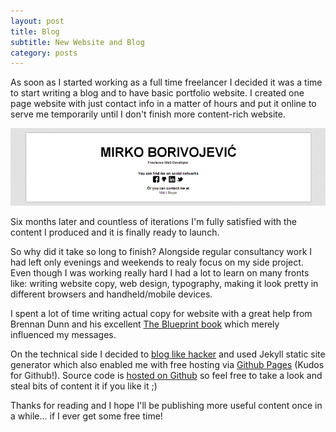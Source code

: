 ```yaml
---
layout: post
title: Blog
subtitle: New Website and Blog
category: posts
---
```


As soon as I started working as a full time freelancer I decided it was a time to start writing a blog and to have basic portfolio website. I created one page website with just contact info in a matter of hours and put it online to serve me temporarily until I don't finish more content-rich website.

<center><img src="/images/blog/2013-05-05_1628-website.png" alt="Original Website" /></center>

Six months later and countless of iterations I'm fully satisfied with the content I produced and it is finally ready to launch.

So why did it take so long to finish? Alongside regular consultancy work I had left only evenings and weekends to realy focus on my side project. Even though I was working really hard I had a lot to learn on many fronts like: writing website copy, web design, typography, making it look pretty in different browsers and handheld/mobile devices.

I spent a lot of time writing actual copy for website with a great help from Brennan Dunn and his excellent [The Blueprint book][] which merely influenced my messages.

On the technical side I decided to [blog like hacker][] and used Jekyll static site generator which also enabled me with free hosting via [Github Pages][] (Kudos for Github!). Source code is [hosted on Github] so feel free to take a look and steal bits of content it if you like it ;)

Thanks for reading and I hope I'll be publishing more useful content once in a while... if I ever get some free time!

[blog like hacker]: http://tom.preston-werner.com/2008/11/17/blogging-like-a-hacker.html
[Github Pages]: https://help.github.com/categories/20/articles
[hosted on Github]: https://github.com/borivojevic/borivojevic.github.com
[The Blueprint book]: http://doubleyourfreelancingrate.com/the-blueprint